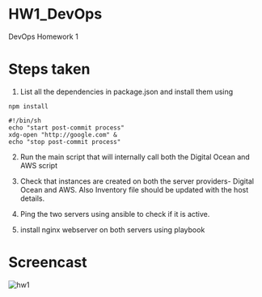 # HW1_DevOps
DevOps Homework 1


# Steps taken

1. List all the dependencies in package.json and install them using  
```
npm install
```
    
    
    
    #!/bin/sh  
    echo "start post-commit process"  
    xdg-open "http://google.com" &  
    echo "stop post-commit process"  
    


2. Run the main script that will internally call both the Digital Ocean and AWS script

3. Check that instances are created on both the server providers- Digital Ocean and AWS. Also Inventory file should be updated with the host details.

4. Ping the two servers using ansible to check if it is active.

5. install nginx webserver on both servers using playbook


# Screencast
![hw1](https://cloud.githubusercontent.com/assets/8634231/9923614/0bbe1df6-5cc5-11e5-844f-65b9124abf82.gif)
